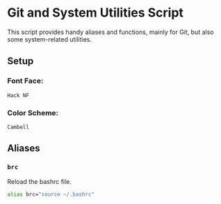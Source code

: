# Git and System Utilities Script

This script provides handy aliases and functions, mainly for Git, but also some system-related utilities.

## **Setup**

### Font Face:
`Hack NF`

### Color Scheme:
`Cambell`

## **Aliases**

### `brc`
Reload the bashrc file.
```bash
alias brc="source ~/.bashrc"
